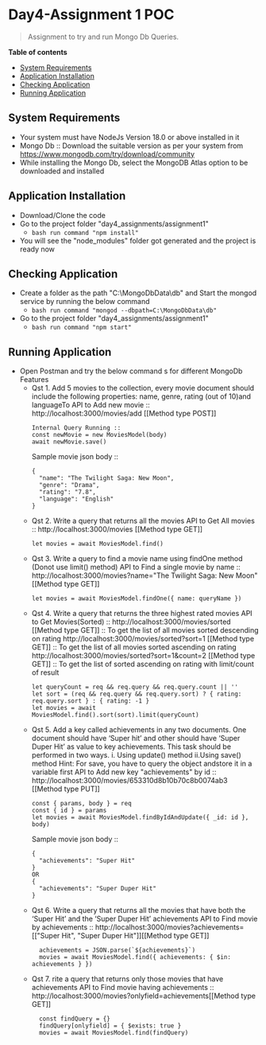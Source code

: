 # Day4-Assignment 1 POC
> Assignment to try and run Mongo Db Queries.

__Table of contents__

  - [System Requirements](#system-requirements)
  - [Application Installation](#application-installation)
  - [Checking Application](#checking-application)
  - [Running Application](#running-application)

## System Requirements

  - Your system must have NodeJs Version 18.0 or above installed in it
  - Mongo Db :: Download the suitable version as per your system from https://www.mongodb.com/try/download/community
  - While installing the Mongo Db, select the MongoDB Atlas option to be downloaded and installed

## Application Installation

  - Download/Clone the code
  - Go to the project folder "day4_assignments/assignment1"
    - ```bash run command "npm install" ```
  - You will see the "node_modules" folder got generated and the project is ready now

## Checking Application

  - Create a folder as the path "C:\MongoDbData\db" and Start the mongod service by running the below command
    - ```bash run command "mongod --dbpath=C:\MongoDbData\db" ```
  - Go to the project folder "day4_assignments/assignment1"
    - ```bash run command "npm start" ```

## Running Application

  - Open Postman and try the below command s for different MongoDb Features
    - Qst 1. Add 5 movies to the collection, every movie document should include the following properties:
      name, genre, rating (out of 10)and languageTo
      API to Add new movie :: http://localhost:3000/movies/add [[Method type POST]]
      ```
      Internal Query Running ::
      const newMovie = new MoviesModel(body)
      await newMovie.save()
      ```
      Sample movie json body ::  
      ```
      {
        "name": "The Twilight Saga: New Moon",
        "genre": "Drama",
        "rating": "7.8",
        "language": "English"
      }
      ```
    - Qst 2. Write a query that returns all the movies
      API to Get All movies :: http://localhost:3000/movies [[Method type GET]]
      ```
      let movies = await MoviesModel.find()
      ```
    - Qst 3. Write a query to find a movie name using findOne method (Donot use limit() method)
      API to Find a single movie by name :: http://localhost:3000/movies?name="The Twilight Saga: New Moon" [[Method type GET]]
      ```
      let movies = await MoviesModel.findOne({ name: queryName })
      ```
    - Qst 4. Write a query that returns the three highest rated movies
      API to Get Movies(Sorted) :: 
      http://localhost:3000/movies/sorted [[Method type GET]] :: To get the list of all movies sorted descending on rating
      http://localhost:3000/movies/sorted?sort=1 [[Method type GET]] :: To get the list of all movies sorted ascending on rating
      http://localhost:3000/movies/sorted?sort=1&count=2 [[Method type GET]] :: To get the list of sorted ascending on rating with limit/count of result
      ```
      let queryCount = req && req.query && req.query.count || ''
      let sort = (req && req.query && req.query.sort) ? { rating: req.query.sort } : { rating: -1 }
      let movies = await MoviesModel.find().sort(sort).limit(queryCount)
      ```
    - Qst 5. Add a key called achievements in any two documents. One document should have ‘Super hit’
      and other should have ‘Super Duper Hit’ as value to key achievements. This task should be performed in two ways.
      i. Using update() method
      ii.Using save() method
      Hint: For save, you have to query the object andstore it in a variable first
      API to Add new key "achievements" by id  :: http://localhost:3000/movies/653310d8b10b70c8b0074ab3 [[Method type PUT]]
      ```
      const { params, body } = req
      const { id } = params
      let movies = await MoviesModel.findByIdAndUpdate({ _id: id }, body)
      ```
      Sample movie json body ::  
      ```
      {
        "achievements": "Super Hit"
      }
      OR
      {
        "achievements": "Super Duper Hit"
      }
      ```
    - Qst 6. Write a query that returns all the movies that have both the ‘Super Hit’ and the ‘Super Duper Hit’
      achievements
      API to Find movie by achievements :: http://localhost:3000/movies?achievements=[["Super Hit", "Super Duper Hit"]][[Method type GET]]
      ```
        achievements = JSON.parse(`${achievements}`)
        movies = await MoviesModel.find({ achievements: { $in: achievements } })
      ```
    - Qst 7. rite a query that returns only those movies that have achievements
      API to Find movie having achievements :: http://localhost:3000/movies?onlyfield=achievements[[Method type GET]]
      ```
        const findQuery = {}
        findQuery[onlyfield] = { $exists: true }
        movies = await MoviesModel.find(findQuery)
      ```

